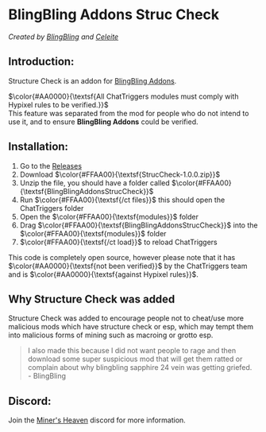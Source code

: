 # BlingBling Addons Struc Check
*Created by [BlingBling](https://github.com/blingblingdeveloper) and [Celeite](https://github.com/CeleiteCode)*

## Introduction:
Structure Check is an addon for [BlingBling Addons](https://github.com/blingblingdeveloper/BlingBlingAddons).

$\color{#AA0000}{\textsf{All ChatTriggers modules must comply with Hypixel rules to be verified.}}$  
This feature was separated from the mod for people who do not intend to use it, and to ensure **BlingBling Addons** could be verified.

## Installation:
1. Go to the [Releases](https://github.com/CeleiteCode/BlingBlingAddonsStrucCheck/releases/latest)
2. Download $\color{#FFAA00}{\textsf{StrucCheck-1.0.0.zip}}$
3. Unzip the file, you should have a folder called $\color{#FFAA00}{\textsf{BlingBlingAddonsStrucCheck}}$
4. Run $\color{#FFAA00}{\textsf{/ct files}}$ this should open the ChatTriggers folder
5. Open the $\color{#FFAA00}{\textsf{modules}}$ folder
6. Drag $\color{#FFAA00}{\textsf{BlingBlingAddonsStrucCheck}}$ into the $\color{#FFAA00}{\textsf{modules}}$ folder
7. $\color{#FFAA00}{\textsf{/ct load}}$ to reload ChatTriggers

This code is completely open source, however please note that it has $\color{#AA0000}{\textsf{not been verified}}$ by the ChatTriggers team and is $\color{#AA0000}{\textsf{against Hypixel rules}}$.

## Why Structure Check was added
Structure Check was added to encourage people not to cheat/use more malicious mods which have structure check or esp, which may tempt them into malicious forms of mining such as macroing or grotto esp.  
> I also made this because I did not want people to rage and then download some super suspicious mod that will get them ratted or complain about why blingbling sapphire 24 vein was getting griefed.  
> \- BlingBling

## Discord:
Join the [Miner's Heaven](https://discord.gg/BBve6qaUqf) discord for more information.